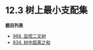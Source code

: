# 12.3 树上最小支配集

**题目列表**

- [968. 监控二叉树](https://leetcode.cn/problems/binary-tree-cameras/description/)
- [834. 树中距离之和](https://leetcode.cn/problems/sum-of-distances-in-tree/description/)
